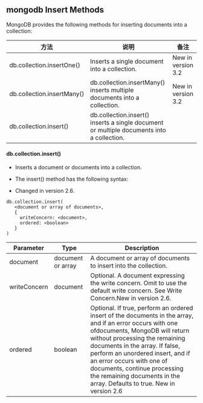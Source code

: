## mongodb Insert Methods
MongoDB provides the following methods for inserting documents into a collection:


方法  | 说明 | 备注
------------- | ------------- | -------------
db.collection.insertOne()  | Inserts a single document into a collection. | New in version 3.2
db.collection.insertMany()  | db.collection.insertMany() inserts multiple documents into a collection. | New in version 3.2
db.collection.insert()  | db.collection.insert() inserts a single document or multiple documents into a collection. | 


#### db.collection.insert()

- Inserts a document or documents into a collection.

- The insert() method has the following syntax:

- Changed in version 2.6.

```
db.collection.insert(
   <document or array of documents>,
   {
     writeConcern: <document>,
     ordered: <boolean>
   }
)
```

Parameter  | Type | Description
------------- | ------------- | -------------
document  | document or array | A document or array of documents to insert into the collection.
writeConcern  | document | Optional. A document expressing the write concern. Omit to use the default write concern. See Write Concern.New in version 2.6.
ordered  | boolean | 	Optional. If true, perform an ordered insert of the documents in the array, and if an error occurs with one ofdocuments, MongoDB will return without processing the remaining documents in the array. If false, perform an unordered insert, and if an error occurs with one of documents, continue processing the remaining documents in the array. Defaults to true. New in version 2.6







